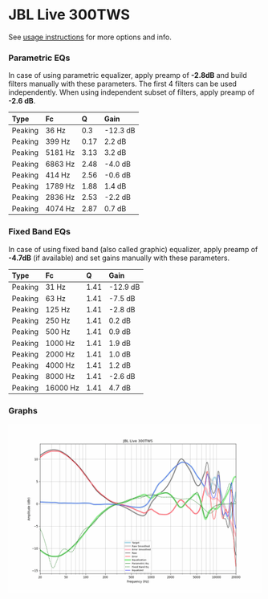 # JBL Live 300TWS
See [usage instructions](https://github.com/jaakkopasanen/AutoEq#usage) for more options and info.

### Parametric EQs
In case of using parametric equalizer, apply preamp of **-2.8dB** and build filters manually
with these parameters. The first 4 filters can be used independently.
When using independent subset of filters, apply preamp of **-2.6 dB**.

| Type    | Fc      |    Q | Gain     |
|:--------|:--------|:-----|:---------|
| Peaking | 36 Hz   | 0.3  | -12.3 dB |
| Peaking | 399 Hz  | 0.17 | 2.2 dB   |
| Peaking | 5181 Hz | 3.13 | 3.2 dB   |
| Peaking | 6863 Hz | 2.48 | -4.0 dB  |
| Peaking | 414 Hz  | 2.56 | -0.6 dB  |
| Peaking | 1789 Hz | 1.88 | 1.4 dB   |
| Peaking | 2836 Hz | 2.53 | -2.2 dB  |
| Peaking | 4074 Hz | 2.87 | 0.7 dB   |

### Fixed Band EQs
In case of using fixed band (also called graphic) equalizer, apply preamp of **-4.7dB**
(if available) and set gains manually with these parameters.

| Type    | Fc       |    Q | Gain     |
|:--------|:---------|:-----|:---------|
| Peaking | 31 Hz    | 1.41 | -12.9 dB |
| Peaking | 63 Hz    | 1.41 | -7.5 dB  |
| Peaking | 125 Hz   | 1.41 | -2.8 dB  |
| Peaking | 250 Hz   | 1.41 | 0.2 dB   |
| Peaking | 500 Hz   | 1.41 | 0.9 dB   |
| Peaking | 1000 Hz  | 1.41 | 1.9 dB   |
| Peaking | 2000 Hz  | 1.41 | 1.0 dB   |
| Peaking | 4000 Hz  | 1.41 | 1.2 dB   |
| Peaking | 8000 Hz  | 1.41 | -2.6 dB  |
| Peaking | 16000 Hz | 1.41 | 4.7 dB   |

### Graphs
![](./JBL%20Live%20300TWS.png)